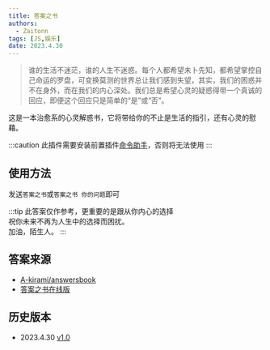 ```yaml
---
title: 答案之书
authors: 
  - Zaitonn
tags: [JS,娱乐]
date: 2023.4.30
---
```


>谁的生活不迷茫，谁的人生不迷惑。每个人都希望未卜先知，都希望掌控自己命运的罗盘，可变换莫测的世界总让我们感到失望，其实，我们的困惑并不在身外，而在我们的内心深处。我们总是希望心灵的疑惑得带一个真诚的回应，即便这个回应只是简单的“是”或“否”。

这是一本治愈系的心灵解惑书，它将带给你的不止是生活的指引，还有心灵的慰藉。

<!--truncate-->

:::caution
此插件需要安装前置插件[命令助手](CommandHelper)，否则将无法使用
:::

## 使用方法

发送`答案之书`或`答案之书 你的问题`即可

:::tip
此答案仅作参考，更重要的是跟从你内心的选择  
祝你未来不再为人生中的选择而困扰。  
加油，陌生人。
:::

## 答案来源

- [A-kirami/answersbook](https://github.com/A-kirami/answersbook/tree/master)
- [答案之书在线版](https://proj.warmday.wang/answer/)

## 历史版本

- 2023.4.30 [v1.0](https://download.serein.cc/https://raw.githubusercontent.com/Zaitonn/Serein-Docs/030c6cd5666aa1e5c2995205ab4490a7314052b6/JS/AnswerBook/AnswerBook.js)
